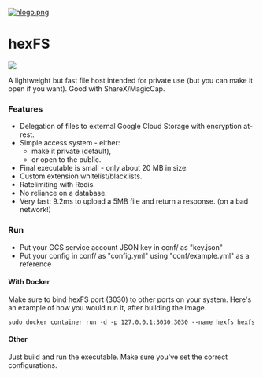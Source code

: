 
  

[![hlogo.png](https://i.postimg.cc/qRz0Bh9M/hlogo.png)](https://postimg.cc/CBT9m1hW)

# hexFS

<a href="https://codeclimate.com/github/vysiondev/hexfs/maintainability"><img src="https://api.codeclimate.com/v1/badges/4dd903ec7420f1d080b6/maintainability" /></a>

A lightweight but fast file host intended for private use (but you can make it open if you want). Good with ShareX/MagicCap.
  
### Features
  
- Delegation of files to external Google Cloud Storage with encryption at-rest.   
- Simple access system - either:  
  - make it private (default),
  - or open to the public.  
- Final executable is small - only about 20 MB in size.  
- Custom extension whitelist/blacklists.  
- Ratelimiting with Redis.  
- No reliance on a database.  
- Very fast: 9.2ms to upload a 5MB file and return a response. (on a bad network!)

### Run  
  
- Put your GCS service account JSON key in conf/ as "key.json"  
- Put your config in conf/ as "config.yml" using "conf/example.yml" as a reference  
  
#### With Docker

Make sure to bind hexFS port (3030) to other ports on your system. Here's an example of how you would run it, after building the image.  
  
`sudo docker container run -d -p 127.0.0.1:3030:3030 --name hexfs hexfs`  

#### Other

Just build and run the executable. Make sure you've set the correct configurations.